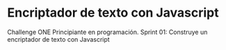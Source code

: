 # Encriptador de texto con Javascript
Challenge ONE Principiante en programación. 
Sprint 01: Construye un encriptador de texto con Javascript
